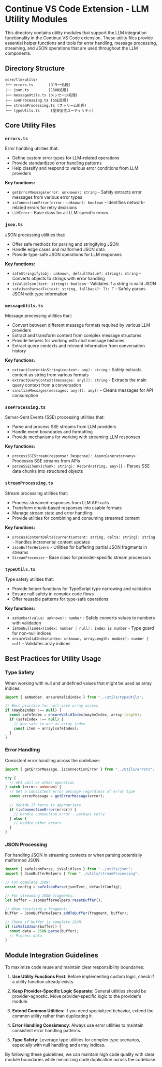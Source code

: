 # Continue VS Code Extension - LLM Utility Modules

This directory contains utility modules that support the LLM integration functionality in the Continue VS Code extension. These utility files provide essential helper functions and tools for error handling, message processing, streaming, and JSON operations that are used throughout the LLM components.

## Directory Structure

```
core/llm/utils/
├── errors.ts       (エラー処理)
├── json.ts         (JSON処理)
├── messageUtils.ts (メッセージ処理)
├── sseProcessing.ts (SSE処理)
├── streamProcessing.ts (ストリーム処理)
└── typeUtils.ts     (型安全性ユーティリティ)
```

## Core Utility Files

### `errors.ts`
Error handling utilities that:
- Define custom error types for LLM-related operations
- Provide standardized error handling patterns
- Help classify and respond to various error conditions from LLM providers

**Key functions:**
- `getErrorMessage(error: unknown): string` - Safely extracts error messages from various error types
- `isConnectionError(error: unknown): boolean` - Identifies network-related errors for retry decisions
- `LLMError` - Base class for all LLM-specific errors

### `json.ts`
JSON processing utilities that:
- Offer safe methods for parsing and stringifying JSON
- Handle edge cases and malformed JSON data
- Provide type-safe JSON operations for LLM responses

**Key functions:**
- `safeStringify(obj: unknown, defaultValue?: string): string` - Converts objects to strings with error handling
- `isValidJson(text: string): boolean` - Validates if a string is valid JSON
- `safeJsonParse<T>(text: string, fallback?: T): T` - Safely parses JSON with type information

### `messageUtils.ts`
Message processing utilities that:
- Convert between different message formats required by various LLM providers
- Extract and transform content from complex message structures
- Provide helpers for working with chat message histories
- Extract query contexts and relevant information from conversation history

**Key functions:**
- `extractContentAsString(content: any): string` - Safely extracts content as string from various formats
- `extractQueryContext(messages: any[]): string` - Extracts the main query context from a conversation
- `sanitizeMessages(messages: any[]): any[]` - Cleans messages for API consumption

### `sseProcessing.ts`
Server-Sent Events (SSE) processing utilities that:
- Parse and process SSE streams from LLM providers
- Handle event boundaries and formatting
- Provide mechanisms for working with streaming LLM responses

**Key functions:**
- `processSSEStream(response: Response): AsyncGenerator<any>` - Processes SSE streams from APIs
- `parseSSEChunk(chunk: string): Record<string, any>[]` - Parses SSE data chunks into structured objects

### `streamProcessing.ts`
Stream processing utilities that:
- Process streamed responses from LLM API calls
- Transform chunk-based responses into usable formats
- Manage stream state and error handling
- Provide utilities for combining and consuming streamed content

**Key functions:**
- `processContentDelta(currentContent: string, delta: string): string` - Handles incremental content updates
- `JsonBufferHelpers` - Utilities for buffering partial JSON fragments in streams
- `StreamProcessor` - Base class for provider-specific stream processors

### `typeUtils.ts`
Type safety utilities that:
- Provide helper functions for TypeScript type narrowing and validation
- Ensure null safety in complex code flows
- Offer reusable patterns for type-safe operations

**Key functions:**
- `asNumber(value: unknown): number` - Safely converts values to numbers with validation
- `isNonNullIndex(index: number | null): index is number` - Type guard for non-null indices
- `ensureValidIndex(index: unknown, arrayLength: number): number | null` - Validates array indices

## Best Practices for Utility Usage

### Type Safety

When working with null and undefined values that might be used as array indices:

```typescript
import { asNumber, ensureValidIndex } from "../utils/typeUtils";

// Best practice for null-safe array access
if (maybeIndex !== null) {
  const safeIndex = ensureValidIndex(maybeIndex, array.length);
  if (safeIndex !== null) {
    // Now safe to use as array index
    const item = array[safeIndex];
  }
}
```

### Error Handling

Consistent error handling across the codebase:

```typescript
import { getErrorMessage, isConnectionError } from "../utils/errors";

try {
  // API call or other operation
} catch (error: unknown) {
  // Get a consistent error message regardless of error type
  const errorMessage = getErrorMessage(error);
  
  // Decide if retry is appropriate
  if (isConnectionError(error)) {
    // Handle connection error - perhaps retry
  } else {
    // Handle other errors
  }
}
```

### JSON Processing

For handling JSON in streaming contexts or when parsing potentially malformed JSON:

```typescript
import { safeJsonParse, isValidJson } from "../utils/json";
import { JsonBufferHelpers } from "../utils/streamProcessing";

// For complete JSON:
const config = safeJsonParse(jsonText, defaultConfig);

// For streaming JSON fragments:
let buffer = JsonBufferHelpers.resetBuffer();

// When receiving a fragment:
buffer = JsonBufferHelpers.addToBuffer(fragment, buffer);

// Check if buffer is complete JSON:
if (isValidJson(buffer)) {
  const data = JSON.parse(buffer);
  // Process data
}
```

## Module Integration Guidelines

To maximize code reuse and maintain clear responsibility boundaries:

1. **Use Utility Functions First**: Before implementing custom logic, check if a utility function already exists.

2. **Keep Provider-Specific Logic Separate**: General utilities should be provider-agnostic. Move provider-specific logic to the provider's module.

3. **Extend Common Utilities**: If you need specialized behavior, extend the common utility rather than duplicating it.

4. **Error Handling Consistency**: Always use error utilities to maintain consistent error handling patterns.

5. **Type Safety**: Leverage type utilities for complex type scenarios, especially with null handling and array indices.

By following these guidelines, we can maintain high code quality with clear module boundaries while minimizing code duplication across the codebase.
